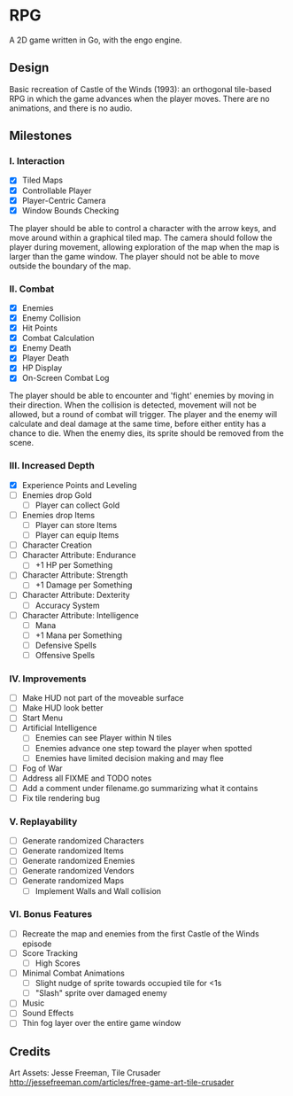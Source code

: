 # RPG

A 2D game written in Go, with the engo engine.

## Design

Basic recreation of Castle of the Winds (1993): an orthogonal tile-based RPG in
which the game advances when the player moves. There are no animations,
and there is no audio.

## Milestones

### I. Interaction

- [x] Tiled Maps
- [x] Controllable Player
- [x] Player-Centric Camera
- [x] Window Bounds Checking

The player should be able to control a character with the arrow keys, and
move around within a graphical tiled map. The camera should follow the
player during movement, allowing exploration of the map when the map is
larger than the game window. The player should not be able to move outside
the boundary of the map.

### II. Combat

- [x] Enemies
- [x] Enemy Collision
- [x] Hit Points
- [x] Combat Calculation
- [x] Enemy Death
- [x] Player Death
- [x] HP Display
- [x] On-Screen Combat Log

The player should be able to encounter and 'fight' enemies by moving in
their direction. When the collision is detected, movement will not be
allowed, but a round of combat will trigger. The player and the enemy will
calculate and deal damage at the same time, before either entity has a
chance to die. When the enemy dies, its sprite should be removed from the
scene.

### III. Increased Depth

- [x] Experience Points and Leveling
- [ ] Enemies drop Gold
	- [ ] Player can collect Gold
- [ ] Enemies drop Items
	- [ ] Player can store Items
	- [ ] Player can equip Items
- [ ] Character Creation
- [ ] Character Attribute: Endurance
	-	[ ] +1 HP per Something
- [ ] Character Attribute: Strength
	- [ ] +1 Damage per Something
- [ ] Character Attribute: Dexterity
	- [ ] Accuracy System
- [ ] Character Attribute: Intelligence
	- [ ] Mana
	- [ ] +1 Mana per Something
	- [ ] Defensive Spells
	- [ ] Offensive Spells

### IV. Improvements

- [ ] Make HUD not part of the moveable surface
- [ ] Make HUD look better
- [ ] Start Menu
- [ ] Artificial Intelligence
	- [ ] Enemies can see Player within N tiles
	- [ ] Enemies advance one step toward the player when spotted
	-	[ ] Enemies have limited decision making and may flee
- [ ] Fog of War
- [ ] Address all FIXME and TODO notes
- [ ] Add a comment under filename.go summarizing what it contains
- [ ] Fix tile rendering bug

### V. Replayability

- [ ] Generate randomized Characters
- [ ] Generate randomized Items
- [ ] Generate randomized Enemies
- [ ] Generate randomized Vendors
- [ ] Generate randomized Maps
	- [ ] Implement Walls and Wall collision

### VI. Bonus Features

- [ ] Recreate the map and enemies from the first Castle of the Winds episode
- [ ] Score Tracking
	- [ ] High Scores
- [ ] Minimal Combat Animations
	-	[ ] Slight nudge of sprite towards occupied tile for <1s
	- [ ] "Slash" sprite over damaged enemy
- [ ] Music
- [ ] Sound Effects
- [ ] Thin fog layer over the entire game window

## Credits

Art Assets: Jesse Freeman, Tile Crusader
http://jessefreeman.com/articles/free-game-art-tile-crusader
